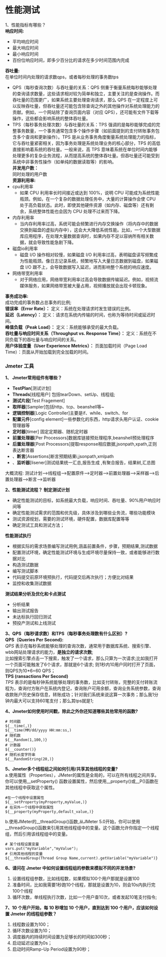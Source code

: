 # 性能测试

1、性能指标有哪些？  
**响应时间:**

* 平均响应时间
* 最大响应时间
* 最小响应时间
* 百份位响应时间，即多少百分比的请求在多少时间范围内完成

**吞吐量:**  
在单位时间内处理的请求数qps，或者每秒处理的事务数tps  
* QPS（每秒查询次数）与吞吐量的关系：QPS 侧重于衡量系统每秒能够处理的查询请求数量，这些请求相对较为简单和独立，主要关注的是查询操作。而吞吐量的范围更广，如果系统主要处理查询请求，那么 QPS 在一定程度上可以反映吞吐量，但吞吐量还可能包含除查询之外的其他操作对系统处理能力的贡献。例如，一个网站除了查询页面内容（对应 QPS），还可能有文件下载等操作，这些都会影响系统的整体吞吐量。
* TPS（每秒事务处理次数）与吞吐量的关系：TPS 强调的是每秒能够完成的完整事务数量，一个事务通常包含多个操作步骤（如前面提到的支付转账事务包含多个查询和更新操作）。TPS 是从业务事务角度衡量系统处理能力的指标，它与吞吐量紧密相关，因为事务处理是系统处理业务的核心部分，TPS 的高低直接影响着系统的吞吐量。一般来说，高 TPS 意味着系统在单位时间内能够处理更多的复杂业务流程，从而提高系统的整体吞吐量。但吞吐量还可能受到系统中非事务性操作（如单纯的数据读取等）的影响。  
**并发用户数：**  
同时处理的用户数  
**资源利用率:**
* cpu利用率
  * 如果 CPU 利用率长时间接近或达到 100%，说明 CPU 可能成为系统性能瓶颈。例如，在一个复杂的数据处理任务中，大量的计算操作会使 CPU 处于高负载状态。此时，即使其他硬件资源（如内存、磁盘等）还有剩余，系统整体性能也会因为 CPU 处理不过来而下降。
* 内存利用率
  * 当内存利用率过高，系统可能会频繁进行内存交换操作（将内存中的数据交换到磁盘的虚拟内存中），这会大大降低系统性能。比如，一个大型数据库应用程序，在处理大量数据查询时，如果内存不足以容纳所有相关数据，就会导致性能急剧下降。
* 磁盘io利用率
  * 磁盘 I/O 操作相对较慢，如果磁盘 I/O 利用率过高，表明磁盘读写频繁成为性能瓶颈。像日志记录系统，频繁地写入大量日志数据到磁盘，如果磁盘 I/O 跟不上，会导致数据写入延迟，进而影响整个系统的响应速度。
* 网络带宽利用率
  * 对于网络应用，网络带宽利用率过高会导致数据传输延迟。例如，视频流媒体服务，如果网络带宽被大量占用，视频播放就会出现卡顿现象。

**事务成功率:**  
成功完成的事务数占总事务的比例;  
**错误率（Error Rate）：**
定义：系统在处理请求时发生错误的比例。  
**延迟（Latency）：**
定义：请求在系统内传输的时间，也称为等待时间或延迟时间。   
**峰值负载（Peak Load）：**
定义：系统能够承受的最大负载。  
**吞吐量与响应时间关系（Throughput vs. Response Time）：**
定义：系统在不同负载下的吞吐量与响应时间的关系。  
**用户体验度量（User Experience Metrics）：**
页面加载时间（Page Load Time）：页面从开始加载到完全加载的时间。

### Jmeter 工具

**1、 Jmeter常用组件有哪些？**

* **TestPlan**[测试计划]
* **Threads**[线程用户] 包括tearDown、setUp、线程组;
* **测试片段**[Test Fragement]
* **取样器**[Sampler]包括http、tcp、beanshell等~
* **逻辑控制器**[Logic Controller]主要是if、while、switch、for
* **配置元件**[config element]一些参数化的东西，http请求头用户认证、cookie管理器等
* **定时器**[timer]  固定定期器、随机定时器
* **前置处理器**[Per Processors]数据库链接预处理程序,beanshell预处理程序
* **后置处理器**[Post Processors]提取response相应数据,jsonpath,xpath,正则表达断言器
* 、**断言**[Assertions]断言预期结果i,jsonpath,xmlpath
* 、**监听器**[lisener]测试结果统一汇总,报告生成 ,有聚合报告，结果树,汇总图

大概流程:
测试计划-->线程组-->配置原件-->定时器-->前置处理器-->采样器-->后置处理器-->断言-->监听器

**2、性能测试流程？**
**制定测试计划**

* 确定性能测试的目标，如系统最大负载，响应时间、吞吐量、90%用户响应时间等
* 确定性能测试需求的范围和优先级，具体涉及到哪些业务流，哪些功能模块
* 测试资源规划，需要的测试环境，硬件配置，数据库配置等等
* 确定测试工具和测试方法；

**性能测试执行**

* 根据实际的需求场景编写测试用例,涵盖前置条件，步骤，预期结果,测试数据
* 配置测试环境，确定性能测试环境与生成环境尽量保持一致，或者能够进行数据对比
* 构造测试数据
* 编写测试脚本
* 代码提交前原环境预执行，代码提交后再次执行；方便比对结果
* 监控和收集测试数据

**测试结果分析及优化和卡点测试**

* 分析结果
* 输出测试报告
* 未达标执行回归测试
* 预投产测试和上线测试

**3、QPS（每秒请求数）和TPS（每秒事务处理数有什么区别）?**  
**QPS（Queries Per Second):**  
_QPS_ 表示在每秒系统能够处理的查询次数，通常用于数据库系统、搜索引擎、wbb网站处理请求的能力，**是独立的请求次数**;  
比如搜索引擎点击一下搜索，触发了一个请求，那么只算为一次请求;比如我打开一个页面可能触发了6个请求，那就是6个请求;
则1秒内10用户同时打开了页面，则QPS为10*6=60 QPS；  
**TPS (ransactions Per Second)**  
_TPS_ 表示的是每秒钟系统能够处理的事务数，比如支付转账，完整的支付转账流程为，查询付方账户在系统内登记，查询账户可用余额，查询业务系统参数，查询
收款账户历史保存信息，转账成功；针对我们系统来说这算一次事务；那么我1分钟内最大可以支持60笔支付；那么其tps就是1;

**4、Jmeter如何使用时间戳，除此之外你还知道哪些其他常用的函数?**

```commandline
# 时间戳
${__time(,)}
${__time(MM/dd/yyyy HH:mm:ss,)
# 随机数
${__Random(1,100,)}
# 计数器
${__counter()}
# 随机长度字符串
${__RandomString(20,)}
```

**5、Jmeter多个线程组之间如何引用/共享其他线程的变量?**  
a.使用属性（Properties），JMeter的属性是全局的，可以在所有线程之间共享。你可以使用__setProperty()
函数设置属性，然后使用__property()或__P()函数在其他线程中获取这个属性。

```commandline
#在一个线程中设置属性
${__setProperty(myProperty,myValue,)}
# 在另外一个线程中获取属性
${__property(myProperty,default_value,)}
```

b.使用JMeter的__threadGroup()函数,从JMeter 5.0开始，你可以使用__threadGroup()函数来引用其他线程组中的变量。这个函数允许你指定一个线程组，然后引用该线程组中的变量。

```commandline
# 某个线程设置变量
vars.put("myVariable","myValue");
# 引用其他线程的变量
${__threadGroup(Thread Group Name,current).getVariable("myVariable")}
```

**6、请问在 Jmeter 中如何设置线程组的参数来模拟不同的并发场景?**  
1. 设置线程组参数，比如线程数，如果模拟100个用户那就是设置100
2. 准备时间，比如我需要1秒跑10个线程，那就是设置为10，则会10s内执行完100个线程
3. 循环次数，单线程执行次数，比如一个用户查10次，或者发起10笔支付指令;

**7、10 个用户开始，每 10 秒增加 10 个用户，直到达到 100 个用户，应该如何设置 Jmeter 的线程组参数？**
1. 线程数设置为100；
2. 循环次数设置为10；
3. 调度器内的持续时间设置为足够长的时间如300秒；
4. 启动延迟设置为0s；
5. 启动时间Ramp-Up  Period设置为90秒；
